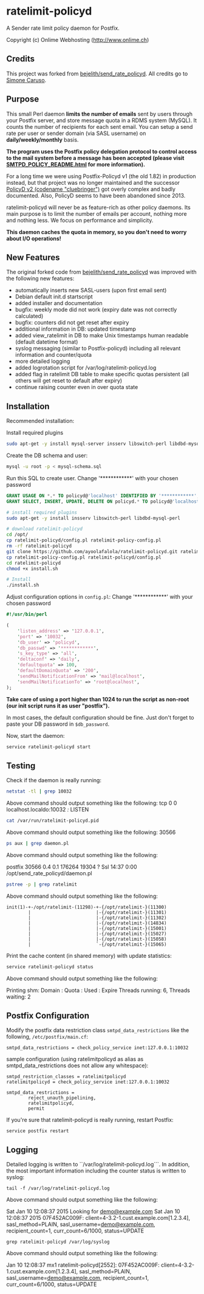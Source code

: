 # ratelimit-policyd

A Sender rate limit policy daemon for Postfix.

Copyright (c) Onlime Webhosting (http://www.onlime.ch)

## Credits

This project was forked from [bejelith/send_rate_policyd](https://github.com/bejelith/send_rate_policyd). All credits go to [Simone Caruso](http://www.simonecaruso.com).

## Purpose

This small Perl daemon **limits the number of emails** sent by users through your Postfix server, and store message quota in a RDMS system (MySQL). It counts the number of recipients for each sent email. You can setup a send rate per user or sender domain (via SASL username) on **daily/weekly/monthly** basis.

**The program uses the Postfix policy delegation protocol to control access to the mail system before a message has been accepted (please visit [SMTPD_POLICY_README.html](http://www.postfix.org/SMTPD_POLICY_README.html) for more information).**

For a long time we were using Postfix-Policyd v1 (the old 1.82) in production instead, but that project was no longer maintained and the successor [PolicyD v2 (codename "cluebringer")](http://wiki.policyd.org/) got overly complex and badly documented. Also, PolicyD seems to have been abandoned since 2013.

ratelimit-policyd will never be as feature-rich as other policy daemons. Its main purpose is to limit the number of emails per account, nothing more and nothing less. We focus on performance and simplicity.

**This daemon caches the quota in memory, so you don't need to worry about I/O operations!**

## New Features

The original forked code from [bejelith/send_rate_policyd](https://github.com/bejelith/send_rate_policyd) was improved with the following new features:

- automatically inserts new SASL-users (upon first email sent)
- Debian default init.d startscript
- added installer and documentation
- bugfix: weekly mode did not work (expiry date was not correctly calculated)
- bugfix: counters did not get reset after expiry
- additional information in DB: updated timestamp
- added view_ratelimit in DB to make Unix timestamps human readable (default datetime format)
- syslog messaging (similar to Postfix-policyd) including all relevant information and counter/quota
- more detailed logging
- added logrotation script for /var/log/ratelimit-policyd.log
- added flag in ratelimit DB table to make specific quotas persistent (all others will get reset to default after expiry)
- continue raising counter even in over quota state

## Installation

Recommended installation:


Install required plugins

```bash
sudo apt-get -y install mysql-server insserv libswitch-perl libdbd-mysql-perl
```

Create the DB schema and user:

```bash
mysql -u root -p < mysql-schema.sql
```
Run this SQL to create user. Change '************' with your chosen password

```sql
GRANT USAGE ON *.* TO policyd@'localhost' IDENTIFIED BY '************';
GRANT SELECT, INSERT, UPDATE, DELETE ON policyd.* TO policyd@'localhost';
```

```bash
# install required plugins
sudo apt-get -y install insserv libswitch-perl libdbd-mysql-perl

# download ratelimit-policyd 
cd /opt/
cp ratelimit-policyd/config.pl ratelimit-policy-config.pl
rm -rf ratelimit-policyd
git clone https://github.com/ayoolafalola/ratelimit-policyd.git ratelimit-policyd
cp ratelimit-policy-config.pl ratelimit-policyd/config.pl
cd ratelimit-policyd
chmod +x install.sh

# Install
./install.sh
```


Adjust configuration options in ```config.pl```:
Change '************' with your chosen password

```perl
#!/usr/bin/perl

(
    'listen_address' => '127.0.0.1',
    'port' => '10032',
    'db_user' => 'policyd',
    'db_passwd' => '************',
    's_key_type' => 'all',
    'deltaconf' => 'daily',
    'defaultquota' => 100,
    'defaultDomainQuota' => '200',
    'sendMailNotificationFrom' => 'mail@localhost',
    'sendMailNotificationTo' => 'root@localhost',
);
```

**Take care of using a port higher than 1024 to run the script as non-root (our init script runs it as user "postfix").**

In most cases, the default configuration should be fine. Just don't forget to paste your DB password in ``$db_password``.

Now, start the daemon:

```bash
service ratelimit-policyd start
```

## Testing

Check if the daemon is really running:

```bash
netstat -tl | grep 10032
```
Above command should output something like the following:
tcp        0      0 localhost.localdo:10032 *:*                     LISTEN


```bash
cat /var/run/ratelimit-policyd.pid
```
Above command should output something like the following:
30566

```bash
ps aux | grep daemon.pl
```
Above command should output something like the following:

postfix  30566  0.4  0.1 176264 19304 ?        Ssl  14:37   0:00 /opt/send_rate_policyd/daemon.pl

```bash
pstree -p | grep ratelimit
```

Above command should output something like the following:

```
init(1)-+-/opt/ratelimit-(11298)-+-{/opt/ratelimit-}(11300)
        |                        |-{/opt/ratelimit-}(11301)
        |                        |-{/opt/ratelimit-}(11302)
        |                        |-{/opt/ratelimit-}(14834)
        |                        |-{/opt/ratelimit-}(15001)
        |                        |-{/opt/ratelimit-}(15027)
        |                        |-{/opt/ratelimit-}(15058)
        |                        `-{/opt/ratelimit-}(15065)
```
Print the cache content (in shared memory) with update statistics:

```bash
service ratelimit-policyd status
```
Above command should output something like the following:

Printing shm:
Domain		:	Quota	:	Used	:	Expire
Threads running: 6, Threads waiting: 2


## Postfix Configuration

Modify the postfix data restriction class ```smtpd_data_restrictions``` like the following, ```/etc/postfix/main.cf```:

```
smtpd_data_restrictions = check_policy_service inet:127.0.0.1:10032
```

sample configuration (using ratelimitpolicyd as alias as smtpd_data_restrictions does not allow any whitespace):

```
smtpd_restriction_classes = ratelimitpolicyd
ratelimitpolicyd = check_policy_service inet:127.0.0.1:10032

smtpd_data_restrictions =
        reject_unauth_pipelining,
        ratelimitpolicyd,
        permit
```

If you're sure that ratelimit-policyd is really running, restart Postfix:

```
service postfix restart
```

## Logging

Detailed logging is written to ``/var/log/ratelimit-policyd.log```. In addition, the most important information including the counter status is written to syslog:

```
tail -f /var/log/ratelimit-policyd.log 
```
Above command should output something like the following:

Sat Jan 10 12:08:37 2015 Looking for demo@example.com
Sat Jan 10 12:08:37 2015 07F452AC009F: client=4-3.2-1.cust.example.com[1.2.3.4], sasl_method=PLAIN, sasl_username=demo@example.com, recipient_count=1, curr_count=6/1000, status=UPDATE

```
grep ratelimit-policyd /var/log/syslog
```
Above command should output something like the following:

Jan 10 12:08:37 mx1 ratelimit-policyd[2552]: 07F452AC009F: client=4-3.2-1.cust.example.com[1.2.3.4], sasl_method=PLAIN, sasl_username=demo@example.com, recipient_count=1, curr_count=6/1000, status=UPDATE

